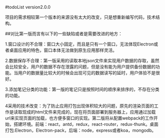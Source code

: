 #todoList version2.0.0

项目的需求相较第一个版本的来源没有太大的改变，只是想重新编写代码，技术结构。

##对比第一版而言有以下的一些缺陷或者是需要改进的地方：

1.窗口设计的不合理：窗口大小固定，而且是只有一个窗口，无法体现Electron或者桌面应用的特色，窗口本体无法做到原生应用那样灵活。

2.数据保存不合理：第一版采用的读取本地json文件来实现用户数据的存取，虽然会比较安全，用户的数据不存在泄露的问题，但是没有能为用户提供备份数据的功能。当用户的数据量比较大的时候会出现可见的数据读写的延时，用户体验不是很好。

3.添加笔记分类的功能：第一版的笔记只是按照时间的顺序来排序的，不存在分类的功能。

4采用的技术改变：为了防止应用打包出现体积较大的问题，原先的渲染页面的工作是读取现成的html文件来完成的，现在将页面部署到服务器上，应用通过加载url来实现页面的加载，也方便多窗口的实现。第二版将从配置webpack的工作开始，搭建环境。前端：react，antd，redux，react-router，redux-thunk。桌面打包:Electron，Electron-pack，后端：node，express或者koa，mongodb。